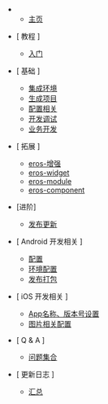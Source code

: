 - 
	- [主页](/zh-cn/)

- [ 教程 ]
	- [入门](/zh-cn/tutorial_newcomer)

- [ 基础 ]
	- [集成环境](/zh-cn/base_env)
	- [生成项目](/zh-cn/base_init)
	- [配置相关](/zh-cn/base_config)
	- [开发调试](/zh-cn/base_debug)
	- [业务开发](/zh-cn/base_dev)
	

- [ 拓展 ]
	- [eros-增强](/zh-cn/base_extend)
	- [eros-widget](/zh-cn/eros_widget)
	- [eros-module](/zh-cn/eros_sdk_module)
	- [eros-component](/zh-cn/eros_sdk_component)

- [进阶]
	- [发布更新](/zh-cn/advanced_diff)

- [ Android 开发相关 ]
	- [配置](/zh-cn/android_config)
	- [环境配置](/zh-cn/android_env)
	- [发布打包](/zh-cn/android_pack)

- [ iOS 开发相关 ]
	- [App名称、版本号设置](/zh-cn/ios_config)
	- [图片相关配置](/zh-cn/ios_image)

- [ Q & A ]
	- [问题集合](/zh-cn/QA)

- [ 更新日志 ]
	- [汇总](/zh-cn/update_log_all)
	<!-- - [eros-ios-sdk](/zh-cn/update_log_ios) -->
	<!-- - [eros-android-sdk](/zh-cn/update_log_android) -->
	<!-- - [eros-cli](/zh-cn/update_log_cli) -->
	<!-- - [eros-publish](/zh-cn/update_log_publish) -->
